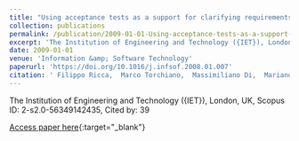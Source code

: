 ```yaml
---
title: "Using acceptance tests as a support for clarifying requirements: A series of experiments"
collection: publications
permalink: /publication/2009-01-01-Using-acceptance-tests-as-a-support-for-clarifying-requirements-A-series-of-experiments
excerpt: 'The Institution of Engineering and Technology ({IET}), London, UK, Scopus ID: 2-s2.0-56349142435, Cited by: 39'
date: 2009-01-01
venue: 'Information &amp; Software Technology'
paperurl: 'https://doi.org/10.1016/j.infsof.2008.01.007'
citation: ' Filippo Ricca,  Marco Torchiano,  Massimiliano Di,  Mariano Ceccato,  Paolo Tonella, &quot;Using acceptance tests as a support for clarifying requirements: A series of experiments.&quot; Information &amp;amp; Software Technology, 2009.'
---
```

The Institution of Engineering and Technology ({IET}), London, UK, Scopus ID: 2-s2.0-56349142435, Cited by: 39

[Access paper here](https://doi.org/10.1016/j.infsof.2008.01.007){:target="_blank"}
